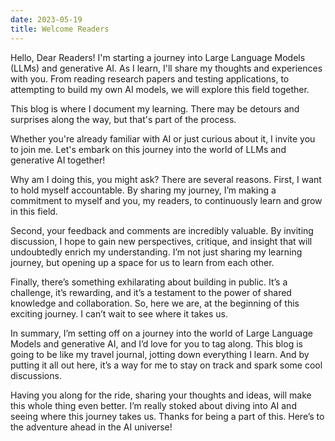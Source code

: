 ```yaml
---
date: 2023-05-19
title: Welcome Readers
---
```


Hello, Dear Readers! I'm starting a journey into Large Language Models (LLMs) and generative AI. As I learn, I'll share my thoughts and experiences with you. From reading research papers and testing applications, to attempting to build my own AI models, we will explore this field together.

This blog is where I document my learning. There may be detours and surprises along the way, but that's part of the process. 

Whether you're already familiar with AI or just curious about it, I invite you to join me. Let's embark on this journey into the world of LLMs and generative AI together!

Why am I doing this, you might ask? There are several reasons. First, I want to hold myself accountable. By sharing my journey, I’m making a commitment to myself and you, my readers, to continuously learn and grow in this field.

Second, your feedback and comments are incredibly valuable. By inviting discussion, I hope to gain new perspectives, critique, and insight that will undoubtedly enrich my understanding. I’m not just sharing my learning journey, but opening up a space for us to learn from each other.

Finally, there’s something exhilarating about building in public. It’s a challenge, it’s rewarding, and it’s a testament to the power of shared knowledge and collaboration. So, here we are, at the beginning of this exciting journey. I can’t wait to see where it takes us.

In summary, I’m setting off on a journey into the world of Large Language Models and generative AI, and I’d love for you to tag along. This blog is going to be like my travel journal, jotting down everything I learn. And by putting it all out here, it’s a way for me to stay on track and spark some cool discussions.

Having you along for the ride, sharing your thoughts and ideas, will make this whole thing even better. I’m really stoked about diving into AI and seeing where this journey takes us. Thanks for being a part of this. Here’s to the adventure ahead in the AI universe!

